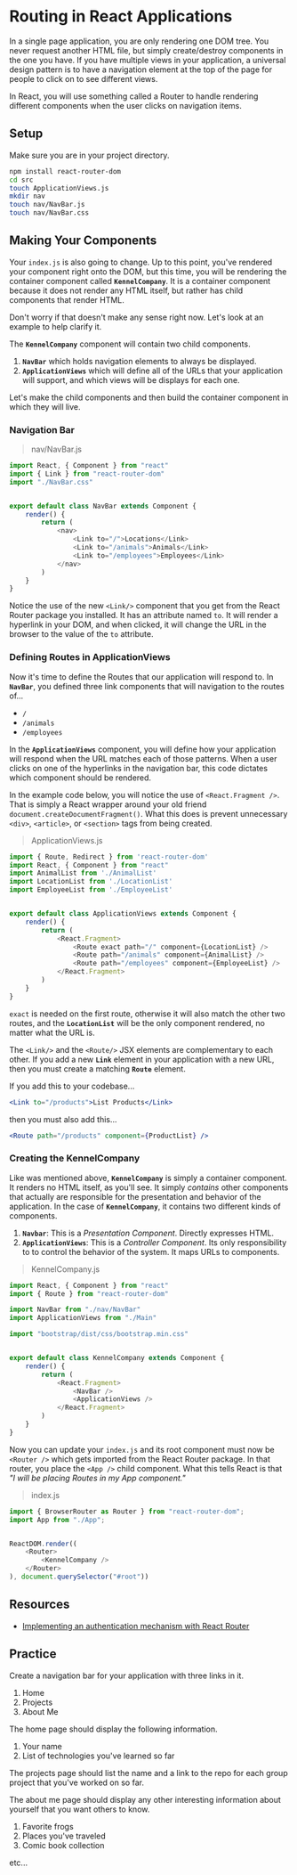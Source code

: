 # Routing in React Applications

In a single page application, you are only rendering one DOM tree. You never request another HTML file, but simply create/destroy components in the one you have. If you have multiple views in your application, a universal design pattern is to have a navigation element at the top of the page for people to click on to see different views.

In React, you will use something called a Router to handle rendering different components when the user clicks on navigation items.

## Setup

Make sure you are in your project directory.

```sh
npm install react-router-dom
cd src
touch ApplicationViews.js
mkdir nav
touch nav/NavBar.js
touch nav/NavBar.css
```

## Making Your Components

Your `index.js` is also going to change. Up to this point, you've rendered your component right onto the DOM, but this time, you will be rendering the container component called **`KennelCompany`**. It is a container component because it does not render any HTML itself, but rather has child components that render HTML.

Don't worry if that doesn't make any sense right now. Let's look at an example to help clarify it.

The **`KennelCompany`** component will contain two child components.

1. **`NavBar`** which holds navigation elements to always be displayed.
1. **`ApplicationViews`** which will define all of the URLs that your application will support, and which views will be displays for each one.

Let's make the child components and then build the container component in which they will live.

### Navigation Bar

> nav/NavBar.js

```js
import React, { Component } from "react"
import { Link } from "react-router-dom"
import "./NavBar.css"


export default class NavBar extends Component {
    render() {
        return (
            <nav>
                <Link to="/">Locations</Link>
                <Link to="/animals">Animals</Link>
                <Link to="/employees">Employees</Link>
            </nav>
        )
    }
}
```

Notice the use of the new `<Link/>` component that you get from the React Router package you installed. It has an attribute named `to`. It will render a hyperlink in your DOM, and when clicked, it will change the URL in the browser to the value of the `to` attribute.

### Defining Routes in **ApplicationViews**

Now it's time to define the Routes that our application will respond to. In **`NavBar`**, you defined three link components that will navigation to the routes of...

* `/`
* `/animals`
* `/employees`

In the **`ApplicationViews`** component, you will define how your application will respond when the URL matches each of those patterns. When a user clicks on one of the hyperlinks in the navigation bar, this  code dictates which component should be rendered.

In the example code below, you will notice the use of `<React.Fragment />`. That is simply a React wrapper around your old friend `document.createDocumentFragment()`. What this does is prevent unnecessary `<div>`, `<article>`, or `<section>` tags from being created.

> ApplicationViews.js

```js
import { Route, Redirect } from 'react-router-dom'
import React, { Component } from "react"
import AnimalList from './AnimalList'
import LocationList from './LocationList'
import EmployeeList from './EmployeeList'


export default class ApplicationViews extends Component {
    render() {
        return (
            <React.Fragment>
                <Route exact path="/" component={LocationList} />
                <Route path="/animals" component={AnimalList} />
                <Route path="/employees" component={EmployeeList} />
            </React.Fragment>
        )
    }
}
```

`exact` is needed on the first route, otherwise it will also match the other two routes, and the **`LocationList`** will be the only component rendered, no matter what the URL is.

The `<Link/>` and the `<Route/>` JSX elements are complementary to each other. If you add a new **`Link`** element in your application with a new URL, then you must create a matching **`Route`** element.

If you add this to your codebase...

```jsx
<Link to="/products">List Products</Link>
```

then you must also add this...

```jsx
<Route path="/products" component={ProductList} />
```

### Creating the KennelCompany

Like was mentioned above, **`KennelCompany`** is simply a container component. It renders no HTML itself, as you'll see. It simply *contains* other components that actually are responsible for the presentation and behavior of the application. In the case of **`KennelCompany`**, it contains two different kinds of components.

1. **`Navbar`**: This is a _Presentation Component_. Directly expresses HTML.
1. **`ApplicationViews`**: This is a _Controller Component_. Its only responsibility to to control the behavior of the system. It maps URLs to components.

> KennelCompany.js

```js
import React, { Component } from "react"
import { Route } from "react-router-dom"

import NavBar from "./nav/NavBar"
import ApplicationViews from "./Main"

import "bootstrap/dist/css/bootstrap.min.css"


export default class KennelCompany extends Component {
    render() {
        return (
            <React.Fragment>
                <NavBar />
                <ApplicationViews />
            </React.Fragment>
        )
    }
}
```

Now you can update your `index.js` and its root component must now be `<Router />` which gets imported from the React Router package. In that router, you place the `<App />` child component. What this tells React is that *"I will be placing Routes in my App component."*

> index.js

```js
import { BrowserRouter as Router } from "react-router-dom";
import App from "./App";


ReactDOM.render((
    <Router>
        <KennelCompany />
    </Router>
), document.querySelector("#root"))
```



## Resources

* [Implementing an authentication mechanism with React Router](https://tylermcginnis.com/react-router-protected-routes-authentication/)

## Practice

Create a navigation bar for your application with three links in it.

1. Home
1. Projects
1. About Me

The home page should display the following information.

1. Your name
1. List of technologies you've learned so far

The projects page should list the name and a link to the repo for each group project that you've worked on so far.

The about me page should display any other interesting information about yourself that you want others to know.

1. Favorite frogs
1. Places you've traveled
1. Comic book collection

etc...